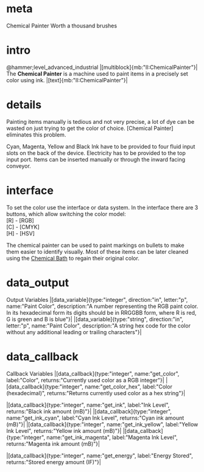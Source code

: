 # meta
Chemical Painter
Worth a thousand brushes

# intro
@hammer;level_advanced_industrial
|[multiblock]{mb:"II:ChemicalPainter"}|
The **Chemical Painter** is a machine used to paint items in a precisely set color using ink.
|[text]{mb:"II:ChemicalPainter"}|

# details
Painting items manually is tedious and not very precise, a lot of dye can be wasted on just trying to get the color of choice. 
[Chemical Painter] eliminates this problem. 

Cyan, Magenta, Yellow and Black Ink have to be provided to four fluid input slots on the back of the device. 
Electricity has to be provided to the top input port. Items can be inserted manually or through the inward facing conveyor.

# interface
To set the color use the interface or data system. In the interface there are 3 buttons, which allow switching the color model:  
[R] - [RGB]  
[C] - [CMYK]  
[H] - [HSV]  

The chemical painter can be used to paint markings on bullets to make them easier to identify visually. 
Most of these items can be later cleaned using the [Chemical Bath](chemical_bath) to regain their original color.

# data_output
Output Variables
|[data_variable]{type:"integer", direction:"in", letter:"p", name:"Paint Color", description:"A number representing the RGB paint color. In its hexadecimal form its digits should be in RRGGBB form, where R is red, G is green and B is blue"}|
|[data_variable]{type:"string", direction:"in", letter:"p", name:"Paint Color", description:"A string hex code for the color without any additional leading or trailing characters"}|

# data_callback
Callback Variables
|[data_callback]{type:"integer", name:"get_color", label:"Color", returns:"Currently used color as a RGB integer"}|
|[data_callback]{type:"integer", name:"get_color_hex", label:"Color (hexadecimal)", returns:"Returns currently used color as a hex string"}|

|[data_callback]{type:"integer", name:"get_ink", label:"Ink Level", returns:"Black ink amount (mB)"}|
|[data_callback]{type:"integer", name:"get_ink_cyan", label:"Cyan Ink Level", returns:"Cyan ink amount (mB)"}|
|[data_callback]{type:"integer", name:"get_ink_yellow", label:"Yellow Ink Level", returns:"Yellow ink amount (mB)"}|
|[data_callback]{type:"integer", name:"get_ink_magenta", label:"Magenta Ink Level", returns:"Magenta ink amount (mB)"}|

|[data_callback]{type:"integer", name:"get_energy", label:"Energy Stored", returns:"Stored energy amount (IF)"}|
